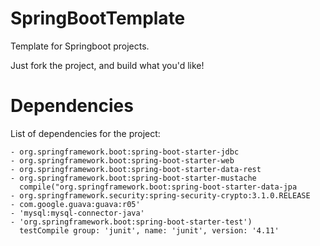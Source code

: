 # SpringBootTemplate
Template for Springboot projects.

Just fork the project, and build what you'd like!

# Dependencies

List of dependencies for the project:

    - org.springframework.boot:spring-boot-starter-jdbc
    - org.springframework.boot:spring-boot-starter-web
    - org.springframework.boot:spring-boot-starter-data-rest
    - org.springframework.boot:spring-boot-starter-mustache
      compile("org.springframework.boot:spring-boot-starter-data-jpa
    - org.springframework.security:spring-security-crypto:3.1.0.RELEASE
    - com.google.guava:guava:r05'
    - 'mysql:mysql-connector-java'
    - 'org.springframework.boot:spring-boot-starter-test')
      testCompile group: 'junit', name: 'junit', version: '4.11'